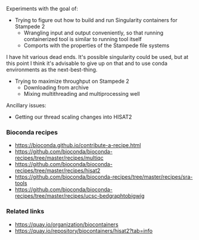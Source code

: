 Experiments with the goal of:

* Trying to figure out how to build and run Singularity containers for Stampede 2
    * Wrangling input and output conveniently, so that running containerized tool is similar to running tool itself
    * Comports with the properties of the Stampede file systems

I have hit various dead ends.  It's possible singularity could be used, but at this point I think it's advisable to give up on that and to use conda environments as the next-best-thing.

* Trying to maximize throughput on Stampede 2
    * Downloading from archive
    * Mixing multithreading and multiprocessing well

Ancillary issues:

* Getting our thread scaling changes into HISAT2

### Bioconda recipes

* https://bioconda.github.io/contribute-a-recipe.html
* https://github.com/bioconda/bioconda-recipes/tree/master/recipes/multiqc
* https://github.com/bioconda/bioconda-recipes/tree/master/recipes/hisat2
* https://github.com/bioconda/bioconda-recipes/tree/master/recipes/sra-tools
* https://github.com/bioconda/bioconda-recipes/tree/master/recipes/ucsc-bedgraphtobigwig

### Related links
* https://quay.io/organization/biocontainers
* https://quay.io/repository/biocontainers/hisat2?tab=info